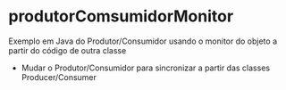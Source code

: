 # produtorComsumidorMonitor

Exemplo em Java do Produtor/Consumidor usando o monitor do objeto a partir do código de outra classe
- Mudar o Produtor/Consumidor para sincronizar a partir das classes Producer/Consumer
